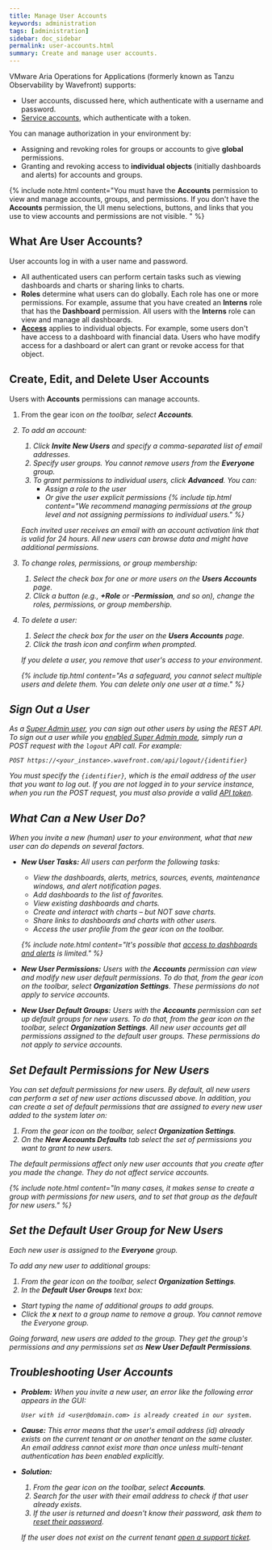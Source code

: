 ```yaml
---
title: Manage User Accounts
keywords: administration
tags: [administration]
sidebar: doc_sidebar
permalink: user-accounts.html
summary: Create and manage user accounts.
---
```


VMware Aria Operations for Applications (formerly known as Tanzu Observability by Wavefront) supports:
* User accounts, discussed here, which authenticate with a username and password.
* [Service accounts](service-accounts.html), which authenticate with a token.

You can manage authorization in your environment by:
* Assigning and revoking roles for groups or accounts to give **global** permissions.
* Granting and revoking access to **individual objects** (initially dashboards and alerts) for accounts and groups.

{% include note.html content="You must have the **Accounts** permission to view and manage accounts, groups, and permissions. If you don't have the **Accounts** permission, the UI menu selections, buttons, and links that you use to view accounts and permissions are not visible. " %}


## What Are User Accounts?

User accounts log in with a user name and password.
* All authenticated users can perform certain tasks such as viewing dashboards and charts or sharing links to charts.
* **Roles** determine what users can do globally. Each role has one or more permissions. For example, assume that you have created an **Interns** role that has the **Dashboard** permission. All users with the **Interns** role can view and manage all dashboards.
* **[Access](access.html)** applies to individual objects. For example, some users don't have access to a dashboard with financial data. Users who have modify access for a dashboard or alert can grant or revoke access for that object.

## Create, Edit, and Delete User Accounts

Users with **Accounts** permissions can manage accounts.

1. From the gear icon <i class="fa fa-cog"/> on the toolbar, select **Accounts**.
2. To add an account:
   1. Click **Invite New Users** and specify a comma-separated list of email addresses.
   2. Specify user groups. You cannot remove users from the **Everyone** group.
   3. To grant permissions to individual users, click **Advanced**. You can:
      * Assign a role to the user
      * Or give the user explicit permissions
   {% include tip.html content="We recommend managing permissions at the group level and not assigning permissions to individual users." %}

   Each invited user receives an email with an account activation link that is valid for 24 hours. All new users can browse data and might have additional permissions.
3. To change roles, permissions, or group membership:
   1. Select the check box for one or more users on the **Users Accounts** page.
   2. Click a button (e.g., **+Role** or **-Permission**, and so on), change the roles, permissions, or group membership.
4. To delete a user:
   1. Select the check box for the user on the **Users Accounts** page.
   2. Click the trash icon and confirm when prompted.

   If you delete a user, you remove that user's access to your environment.

   {% include tip.html content="As a safeguard, you cannot select multiple users and delete them. You can delete only one user at a time." %}

## Sign Out a User

As a [Super Admin user](authorization-faq.html#who-is-the-super-admin-user), you can sign out other users by using the REST API. To sign out a user while you [enabled Super Admin mode](users_account_managing.html#enable-or-disable-super-admin-mode), simply run a POST request with the `logout` API call. For example:

```
POST https://<your_instance>.wavefront.com/api/logout/{identifier}
```

You must specify the `{identifier}`, which is the email address of the user that you want to log out. If you are not logged in to your service instance, when you run the POST request, you must also provide a valid [API token](wavefront_api.html#managing-api-tokens).

## What Can a New User Do?

When you invite a new (human) user to your environment, what that new user can do depends on several factors.

- **New User Tasks:** All users can perform the following tasks:
  * View the dashboards, alerts, metrics, sources, events, maintenance windows, and alert notification pages.
  * Add dashboards to the list of favorites.
  * View existing dashboards and charts.
  * Create and interact with charts – but NOT save charts.
  * Share links to dashboards and charts with other users.
  * Access the user profile from the gear icon <i class="fa fa-cog"/> on the toolbar.

  {% include note.html content="It's possible that [access to dashboards and alerts](access.html#how-access-control-works) is limited." %}


- **New User Permissions:** Users with the **Accounts** permission can view and modify new user default permissions. To do that, from the gear icon <i class="fa fa-cog"/> on the toolbar, select **Organization Settings**. These permissions *do not* apply to service accounts.
- **New User Default Groups:** Users with the **Accounts** permission can set up default groups for new users. To do that, from the gear icon <i class="fa fa-cog"/> on the toolbar, select **Organization Settings**.  All new user accounts get all permissions assigned to the default user groups. These permissions *do not* apply to service accounts.

## Set Default Permissions for New Users

You can set default permissions for new users. By default, all new users can perform a set of new user actions discussed above. In addition, you can create a set of default permissions that are assigned to every new user added to the system later on:

1. From the gear icon <i class="fa fa-cog"/> on the toolbar, select **Organization Settings**.
2. On the **New Accounts Defaults** tab select the set of permissions you want to grant to new users.

The default permissions affect only new user accounts that you create after you made the change. They do not affect service accounts.

{% include note.html content="In many cases, it makes sense to create a group with permissions for new users, and to set that group as the default for new users." %}

## Set the Default User Group for New Users

Each new user is assigned to the **Everyone** group.

To add any new user to additional groups:

1. From the gear icon <i class="fa fa-cog"/> on the toolbar, select **Organization Settings**.
2. In the **Default User Groups** text box:
  * Start typing the name of additional groups to add groups.
  * Click the **x** next to a group name to remove a group. You cannot remove the Everyone group.

Going forward, new users are added to the group. They get the group's permissions and any permissions set as **New User Default Permissions**.

## Troubleshooting User Accounts

* **Problem:** When you invite a new user, an error like the following error appears in the GUI:
  ```
  User with id <user@domain.com> is already created in our system.
  ```

* **Cause:**
  This error means that the user's email address (id) already exists on the current tenant or on another tenant on the same cluster. An email address cannot exist more than once unless multi-tenant authentication has been enabled explicitly.

* **Solution:**
  1. From the gear icon <i class="fa fa-cog"/> on the toolbar, select **Accounts**.
  2. Search for the user with their email address to check if that user already exists.
  3. If the user is returned and doesn't know their password, ask them to [reset their password](users_account_managing.html#reset-a-forgotten-password).

  If the user does not exist on the current tenant [open a support ticket](wavefront_support_feedback.html#support).
